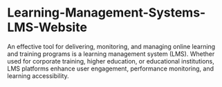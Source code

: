# Learning-Management-Systems-LMS-Website
An effective tool for delivering, monitoring, and managing online learning and training programs is a learning management system (LMS). Whether used for corporate training, higher education, or educational institutions, LMS platforms enhance user engagement, performance monitoring, and learning accessibility.
